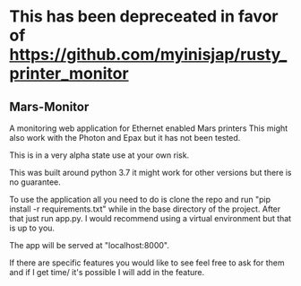 # This has been depreceated in favor of https://github.com/myinisjap/rusty_printer_monitor
## Mars-Monitor
A monitoring web application for Ethernet enabled Mars printers
This might also work with the Photon and Epax but it has not been tested.

This is in a very alpha state use at your own risk.

This was built around python 3.7 it might work for other versions but there is no guarantee.

To use the application all you need to do is clone the repo and run 
"pip install -r requirements.txt" while in the base directory of the project.
After that just run app.py. I would recommend using a virtual environment but that is up to you.

The app will be served at "localhost:8000".

If there are specific features you would like to see feel free to ask for them and if I get time/ it's possible I will add in the feature.
